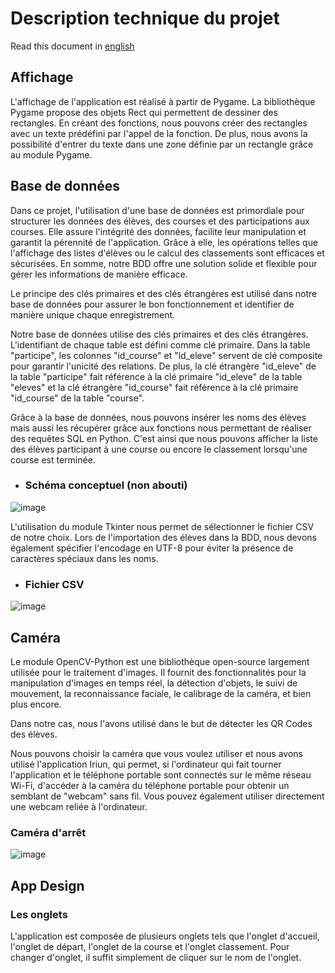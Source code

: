 # Description technique du projet

Read this document in [english](doc_en.md)

## Affichage

L'affichage de l'application est réalisé à partir de Pygame. La bibliothèque Pygame propose des objets Rect qui permettent de dessiner des rectangles. En créant des fonctions, nous pouvons créer des rectangles avec un texte prédéfini par l'appel de la fonction. De plus, nous avons la possibilité d'entrer du texte dans une zone définie par un rectangle grâce au module Pygame.

## Base de données

Dans ce projet, l'utilisation d'une base de données est primordiale pour structurer les données des élèves, des courses et des participations aux courses. Elle assure l'intégrité des données, facilite leur manipulation et garantit la pérennité de l'application. Grâce à elle, les opérations telles que l'affichage des listes d'élèves ou le calcul des classements sont efficaces et sécurisées. En somme, notre BDD offre une solution solide et flexible pour gérer les informations de manière efficace.

Le principe des clés primaires et des clés étrangères est utilisé dans notre base de données pour assurer le bon fonctionnement et identifier de manière unique chaque enregistrement.

Notre base de données utilise des clés primaires et des clés étrangères. L'identifiant de chaque table est défini comme clé primaire. Dans la table "participe", les colonnes "id_course" et "id_eleve" servent de clé composite pour garantir l'unicité des relations. De plus, la clé étrangère "id_eleve" de la table "participe" fait référence à la clé primaire "id_eleve" de la table "eleves" et la clé étrangère "id_course" fait référence à la clé primaire "id_course" de la table "course".

Grâce à la base de données, nous pouvons insérer les noms des élèves mais aussi les récupérer grâce aux fonctions nous permettant de réaliser des requêtes SQL en Python. C'est ainsi que nous pouvons afficher la liste des élèves participant à une course ou encore le classement lorsqu'une course est terminée.

  - ### Schéma conceptuel (non abouti)
  
  ![image](https://github.com/RB-2804/Cr0ss-iT/assets/130835974/8b9f2090-18c7-446a-aef5-8e6a9d193e28)

L'utilisation du module Tkinter nous permet de sélectionner le fichier CSV de notre choix. Lors de l'importation des élèves dans la BDD, nous devons également spécifier l'encodage en UTF-8 pour éviter la présence de caractères spéciaux dans les noms.

- ### Fichier CSV
![image](https://github.com/RB-2804/Cr0ss-iT/assets/130835974/82d55768-fcd8-48af-9c92-39b79900e3cf)

## Caméra

Le module OpenCV-Python est une bibliothèque open-source largement utilisée pour le traitement d'images. Il fournit des fonctionnalités pour la manipulation d'images en temps réel, la détection d'objets, le suivi de mouvement, la reconnaissance faciale, le calibrage de la caméra, et bien plus encore.

Dans notre cas, nous l'avons utilisé dans le but de détecter les QR Codes des élèves.

Nous pouvons choisir la caméra que vous voulez utiliser et nous avons utilisé l'application Iriun, qui permet, si l'ordinateur qui fait tourner l'application et le téléphone portable sont connectés sur le même réseau Wi-Fi, d'accéder à la caméra du téléphone portable pour obtenir un semblant de "webcam" sans fil. Vous pouvez également utiliser directement une webcam reliée à l'ordinateur.

### Caméra d'arrêt 
![image](https://github.com/RB-2804/Cr0ss-iT/assets/130835974/8eb8b3ad-98d5-406e-9793-b246ca881ac3)



## App Design

### Les onglets

L'application est composée de plusieurs onglets tels que l'onglet d'accueil, l'onglet de départ, l'onglet de la course et l'onglet classement. Pour changer d'onglet, il suffit simplement de cliquer sur le nom de l'onglet.
